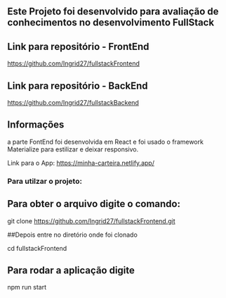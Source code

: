 ## Este Projeto foi desenvolvido para avaliação de conhecimentos no desenvolvimento FullStack

## Link para repositório - FrontEnd
https://github.com/Ingrid27/fullstackFrontend

## Link para repositório - BackEnd
https://github.com/Ingrid27/fullstackBackend

## Informações 

a parte FontEnd foi desenvolvida em React e foi usado o framework Materialize para estilizar e deixar responsivo.

Link para o App: https://minha-carteira.netlify.app/

### Para utilzar o projeto:

## Para obter o arquivo digite o comando:

git clone https://github.com/Ingrid27/fullstackFrontend.git

##Depois entre no diretório onde foi clonado
 
 cd fullstackFrontend
 
 ## Para rodar a aplicação digite 
 
 npm run start
